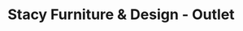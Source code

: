 ---
title: "Stacy Furniture & Design - Outlet"
url: /grapevine/stacy-furniture-and-design-outlet/
shop: furniture
---